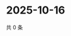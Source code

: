 # 2025-10-16

共 0 条

<!-- BEGIN ZHIHUQUESTIONS -->
<!-- 最后更新时间 Thu Oct 16 2025 12:13:21 GMT+0800 (China Standard Time) -->

<!-- END ZHIHUQUESTIONS -->
